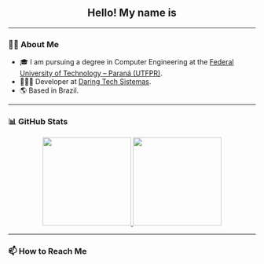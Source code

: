 <h2 align="center">Hello! My name is </h2>

---

### 👨‍💻 About Me

- 🎓 I am pursuing a degree in Computer Engineering at the <a href="https://www.utfpr.edu.br" target="_blank">Federal University of Technology – Paraná (UTFPR)</a>.
- 👨🏼‍💻 Developer at <a href="https://daringtech.com.br" target="_blank">Daring Tech Sistemas</a>.
- 🌎 Based in Brazil.

---

### 📊 GitHub Stats

<div align="center">
  <a href="https://github.com/lelouchzin">
    <img height="180em" src="https://github-readme-stats.vercel.app/api/top-langs/?username=lelouchzin&layout=compact&langs_count=7&theme=github_dark"/>
    <img height="180em" src="https://github-readme-stats.vercel.app/api?username=lelouchzin&show_icons=true&theme=github_dark&include_all_commits=true&count_private=true"/>
  </a>
</div>

---

### 📫 How to Reach Me

